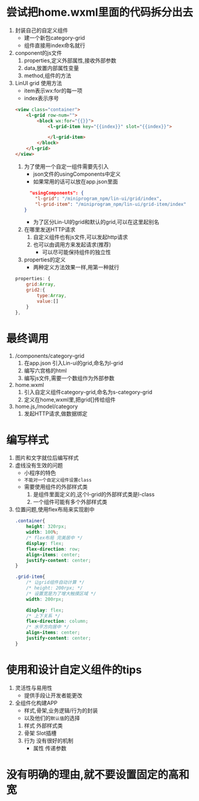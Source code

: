 # 尝试把home.wxml里面的代码拆分出去
1. 封装自己的自定义组件
    - 建一个新包category-grid
    - 组件直接用index命名就行
2. conponent的js文件
    1. properties,定义外部属性,接收外部参数
    2. data,放置内部属性变量
    3. method,组件的方法
3. LinUI grid 使用方法
    - item表示wx:for的每一项
    - index表示序号
    ```html
    <view class="container">
        <l-grid row-num="">
            <block wx:for="{{}}">
                <l-grid-item key="{{index}}" slot="{{index}}">

                </l-grid-item>
            </block>
        </l-grid>
    </view>
    ```
    1. 为了使用一个自定一组件需要先引入
        - json文件的usingComponents中定义
        - 如果常用的话可以放在app.json里面
        ```json
          "usingComponents": {
            "l-grid": "/miniprogram_npm/lin-ui/grid/index",
            "l-grid-item": "/miniprogram_npm/lin-ui/grid-item/index"
        }
        ```
        - 为了区分Lin-UI的grid和默认的grid,可以在这里起别名
    2. 在哪里发送HTTP请求
        1. 自定义组件也有js文件,可以发起http请求
        2. 也可以由调用方来发起请求(推荐)
            - 可以尽可能保持组件的独立性
    3. properties的定义
        - 两种定义方法效果一样,用第一种就行
    ```js
    properties: {
        grid:Array,
        grid2:{
            type:Array,
            value:[]
        }
    },
    ```
# 最终调用
1. /components/category-grid
    1. 在app.json 引入Lin-ui的grid,命名为l-grid
    2. 编写六宫格的html
    3. 编写js文件,需要一个数组作为外部参数
2. home.wxml
    1. 引入自定义组件category-grid,命名为s-category-grid
    2. 定义在home,wxml里,把grid[]传给组件
3. home.js,/model/category
    1. 发起HTTP请求,做数据绑定

# 编写样式
1. 图片和文字就位后编写样式
2. 虚线没有生效的问题
    - 小程序的特色
    - `不能对一个自定义组件设置class`
    - 需要使用组件的外部样式类
        1. 是组件里面定义的,这个l-grid的外部样式类是l-class
        2. 一个组件可能有多个外部样式类
3. 位置问题,使用flex布局来实现剧中
    ```css
    .container{
        height: 320rpx;
        width: 100%;
        /* flex布局 完美居中 */
        display: flex;
        flex-direction: row;
        align-items: center;
        justify-content: center;
    }

    .grid-item{
        /* 让grid组件自动计算 */
        /* height: 200rpx; */
        /* 设置宽是为了增大触摸区域 */
        width: 200rpx; 

        display: flex;
        /* 上下关系 */
        flex-direction: column;
        /* 水平方向居中 */
        align-items: center;
        justify-content: center;
    }
    ```
# 使用和设计自定义组件的tips
1. 灵活性与易用性
    - 提供手段让开发者能更改
2. 全组件化构建APP
    - 样式,骨架,业务逻辑/行为的封装
    - 以及他们的`默认值`的选择
    1. 样式 外部样式类
    2. 骨架 Slot插槽
    3. 行为 没有很好的机制
        - 属性 传递参数
# 没有明确的理由,就不要设置固定的高和宽